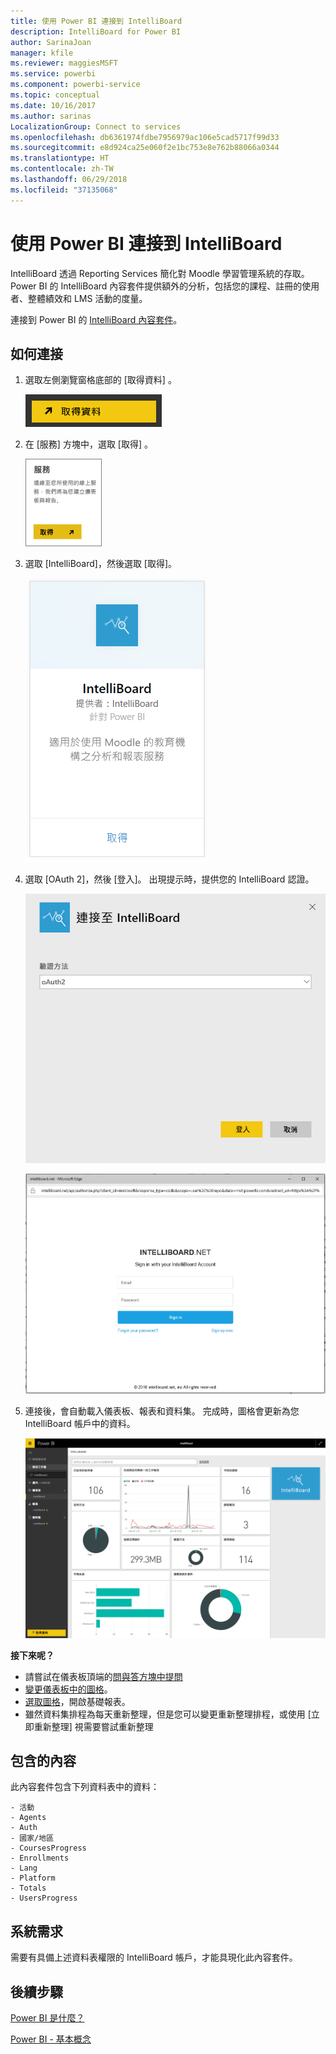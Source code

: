 ```yaml
---
title: 使用 Power BI 連接到 IntelliBoard
description: IntelliBoard for Power BI
author: SarinaJoan
manager: kfile
ms.reviewer: maggiesMSFT
ms.service: powerbi
ms.component: powerbi-service
ms.topic: conceptual
ms.date: 10/16/2017
ms.author: sarinas
LocalizationGroup: Connect to services
ms.openlocfilehash: db6361974fdbe7956979ac106e5cad5717f99d33
ms.sourcegitcommit: e8d924ca25e060f2e1bc753e8e762b88066a0344
ms.translationtype: HT
ms.contentlocale: zh-TW
ms.lasthandoff: 06/29/2018
ms.locfileid: "37135068"
---
```

# <a name="connect-to-intelliboard-with-power-bi"></a>使用 Power BI 連接到 IntelliBoard
IntelliBoard 透過 Reporting Services 簡化對 Moodle 學習管理系統的存取。 Power BI 的 IntelliBoard 內容套件提供額外的分析，包括您的課程、註冊的使用者、整體績效和 LMS 活動的度量。

連接到 Power BI 的 [IntelliBoard 內容套件](https://app.powerbi.com/getdata/services/intelliboard)。

## <a name="how-to-connect"></a>如何連接
1. 選取左側瀏覽窗格底部的 [取得資料]  。  
   
    ![](media/service-connect-to-intelliboard/getdata.png)
2. 在 [服務]  方塊中，選取 [取得] 。  
   
    ![](media/service-connect-to-intelliboard/services.png)
3. 選取 [IntelliBoard]，然後選取 [取得]。  
   
    ![](media/service-connect-to-intelliboard/intelliboard.png)
4. 選取 [OAuth 2]，然後 [登入]。 出現提示時，提供您的 IntelliBoard 認證。
   
    ![](media/service-connect-to-intelliboard/creds.png)
   
    ![](media/service-connect-to-intelliboard/creds2.png)
5. 連接後，會自動載入儀表板、報表和資料集。 完成時，圖格會更新為您 IntelliBoard 帳戶中的資料。
   
    ![](media/service-connect-to-intelliboard/dashboard.png)

**接下來呢？**

* 請嘗試在儀表板頂端的[問與答方塊中提問](power-bi-q-and-a.md)
* [變更儀表板中的圖格](service-dashboard-edit-tile.md)。
* [選取圖格](service-dashboard-tiles.md)，開啟基礎報表。
* 雖然資料集排程為每天重新整理，但是您可以變更重新整理排程，或使用 [立即重新整理] 視需要嘗試重新整理

## <a name="whats-included"></a>包含的內容
此內容套件包含下列資料表中的資料：  

    - 活動  
    - Agents  
    - Auth  
    - 國家/地區  
    - CoursesProgress  
    - Enrollments
    - Lang  
    - Platform  
    - Totals  
    - UsersProgress    

## <a name="system-requirements"></a>系統需求
需要有具備上述資料表權限的 IntelliBoard 帳戶，才能具現化此內容套件。

## <a name="next-steps"></a>後續步驟
[Power BI 是什麼？](power-bi-overview.md)

[Power BI - 基本概念](service-basic-concepts.md)

